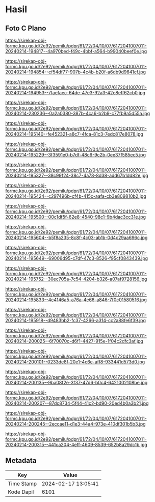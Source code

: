 # Hasil

## Foto C Plano

https://sirekap-obj-formc.kpu.go.id/2e92/pemilu/pdpr/61/72/04/10/07/6172041007011-20240214-194817--4a970bed-f49c-4bbf-a564-b99040beef0e.jpg

https://sirekap-obj-formc.kpu.go.id/2e92/pemilu/pdpr/61/72/04/10/07/6172041007011-20240214-194854--cf54df77-907b-4c4b-b20f-a6db9d9641cf.jpg

https://sirekap-obj-formc.kpu.go.id/2e92/pemilu/pdpr/61/72/04/10/07/6172041007011-20240214-194953--7faefaec-64de-47e3-92a3-42e8eff62cb0.jpg

https://sirekap-obj-formc.kpu.go.id/2e92/pemilu/pdpr/61/72/04/10/07/6172041007011-20240214-230236--0a2a0380-387b-4ca6-b2b9-c77fb9a5d55a.jpg

https://sirekap-obj-formc.kpu.go.id/2e92/pemilu/pdpr/61/72/04/10/07/6172041007011-20240214-195140--fe452321-a8c7-4fca-81c3-7edc817e8078.jpg

https://sirekap-obj-formc.kpu.go.id/2e92/pemilu/pdpr/61/72/04/10/07/6172041007011-20240214-195229--3f3591e0-b7df-48c6-9c2b-0ee37f585ec5.jpg

https://sirekap-obj-formc.kpu.go.id/2e92/pemilu/pdpr/61/72/04/10/07/6172041007011-20240214-195327--38c99f24-38c7-4a78-8d38-add67b1dd82e.jpg

https://sirekap-obj-formc.kpu.go.id/2e92/pemilu/pdpr/61/72/04/10/07/6172041007011-20240214-195424--c297496b-cf4b-415c-aafa-cb3e809810b2.jpg

https://sirekap-obj-formc.kpu.go.id/2e92/pemilu/pdpr/61/72/04/10/07/6172041007011-20240214-195500--00c1df5f-62e8-4540-98c1-9b4dac3cc31e.jpg

https://sirekap-obj-formc.kpu.go.id/2e92/pemilu/pdpr/61/72/04/10/07/6172041007011-20240214-195604--b5f8a235-8c8f-4c03-ab1b-0d4c29aa696c.jpg

https://sirekap-obj-formc.kpu.go.id/2e92/pemilu/pdpr/61/72/04/10/07/6172041007011-20240214-195649--69006d95-c7df-47c3-8526-f95cf0843439.jpg

https://sirekap-obj-formc.kpu.go.id/2e92/pemilu/pdpr/61/72/04/10/07/6172041007011-20240214-195752--30ec705a-7c54-4204-b326-a07af9728156.jpg

https://sirekap-obj-formc.kpu.go.id/2e92/pemilu/pdpr/61/72/04/10/07/6172041007011-20240214-195833--4c4146a5-a76a-4e66-a846-7f0c01580516.jpg

https://sirekap-obj-formc.kpu.go.id/2e92/pemilu/pdpr/61/72/04/10/07/6172041007011-20240214-195918--d9483bb2-fc37-4266-a314-cc2a88fe6f39.jpg

https://sirekap-obj-formc.kpu.go.id/2e92/pemilu/pdpr/61/72/04/10/07/6172041007011-20240214-200025--6f70070c-d6f1-4427-915e-1f04c2dfc3af.jpg

https://sirekap-obj-formc.kpu.go.id/2e92/pemilu/pdpr/61/72/04/10/07/6172041007011-20240214-200101--0233de8f-20e1-4c6e-aff8-933441d573d0.jpg

https://sirekap-obj-formc.kpu.go.id/2e92/pemilu/pdpr/61/72/04/10/07/6172041007011-20240214-200135--9ba08f2e-3f37-47d6-b0c4-6421002108be.jpg

https://sirekap-obj-formc.kpu.go.id/2e92/pemilu/pdpr/61/72/04/10/07/6172041007011-20240214-200207--87dc8734-5f44-41c2-bd90-20ed4b0a3b21.jpg

https://sirekap-obj-formc.kpu.go.id/2e92/pemilu/pdpr/61/72/04/10/07/6172041007011-20240214-200245--2eccae11-d1e3-44a4-973e-410df301b5b3.jpg

https://sirekap-obj-formc.kpu.go.id/2e92/pemilu/pdpr/61/72/04/10/07/6172041007011-20240214-200315--441ca204-4eff-4609-8539-652b8a29dc1b.jpg


## Metadata

| Key        | Value               |
| ---------- | ------------------- |
| Time Stamp | 2024-02-17 13:05:41 |
| Kode Dapil | 6101                |



